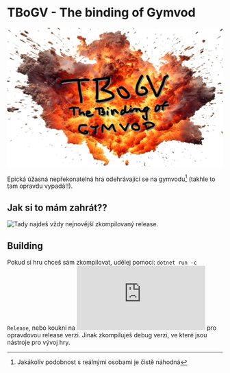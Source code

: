 # TBoGV - The binding of Gymvod

![art](img/tbogv.png)

Epická úžasná nepřekonatelná hra odehrávající se na gymvodu[^1] (takhle to tam opravdu vypadá!!).

## Jak si to mám zahrát??

![Tady](https://github.com/polaracep/TBoGV/releases/latest) najdeš vždy nejnovější zkompilovaný release.

## Building

Pokud si hru chceš sám zkompilovat, udělej pomocí: `dotnet run -c Release`, nebo koukni na ![tutoriál](https://docs.monogame.net/articles/getting_started/packaging_games.html?tabs=windows) pro opravdovou release verzi. Jinak zkompiluješ debug verzi, ve které jsou nástroje pro vývoj hry.

[^1]: Jakákoliv podobnost s reálnými osobami je čistě náhodná
